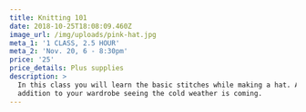 ```yaml
---
title: Knitting 101
date: 2018-10-25T18:08:09.460Z
image_url: /img/uploads/pink-hat.jpg
meta_1: '1 CLASS, 2.5 HOUR'
meta_2: 'Nov. 20, 6 - 8:30pm'
price: '25'
price_details: Plus supplies
description: >
  In this class you will learn the basic stitches while making a hat. A nice
  addition to your wardrobe seeing the cold weather is coming.
---
```


